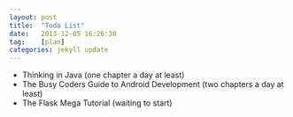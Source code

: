 ```yaml
---
layout: post
title:  "Todo List"
date:   2013-12-05 16:26:30
tag:    [plan]
categories: jekyll update
---
```


* Thinking in Java (one chapter a day at least)  
* The Busy Coders Guide to Android Development (two chapters a day at least)  
* The Flask Mega Tutorial (waiting to start)  

